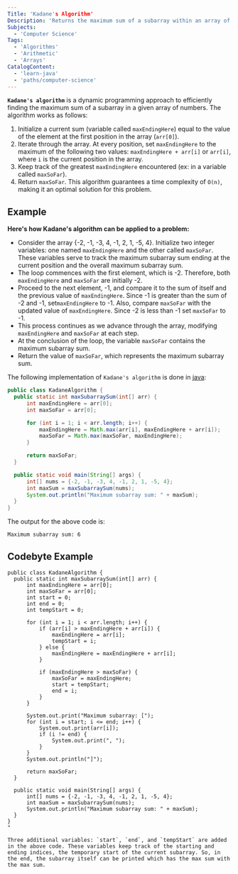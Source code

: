 ```yaml
---
Title: 'Kadane's Algorithm'
Description: 'Returns the maximum sum of a subarray within an array of numbers'
Subjects:
  - 'Computer Science'
Tags:
  - 'Algorithms'
  - 'Arithmetic'
  - 'Arrays'
CatalogContent:
  - 'learn-java'
  - 'paths/computer-science'
---
```


**`Kadane's algorithm`** is a dynamic programming approach to efficiently finding the maximum sum of a subarray in a given array of numbers. The algorithm works as follows:

1. Initialize a current sum (variable called `maxEndingHere`) equal to the value of the element at the first position in the array (`arr[0]`).
2. Iterate through the array. At every position, set `maxEndingHere` to the maximum of the following two values: `maxEndingHere + arr[i]` or `arr[i]`, where `i` is the current position in the array.
3. Keep track of the greatest `maxEndingHere` encountered (ex: in a variable called `maxSoFar`).
4. Return `maxSoFar`.
This algorithm guarantees a time complexity of `O(n)`, making it an optimal solution for this problem.

## Example

**Here's how Kadane's algorithm can be applied to a problem:**

- Consider the array {-2, -1, -3, 4, -1, 2, 1, -5, 4}. Initialize two integer variables: one named `maxEndingHere` and the other called `maxSoFar`. These variables serve to track the maximum subarray sum ending at the current position and the overall maximum subarray sum.
- The loop commences with the first element, which is -2. Therefore, both `maxEndingHere` and `maxSoFar` are initially -2.
- Proceed to the next element, -1, and compare it to the sum of itself and the previous value of `maxEndingHere`.  Since -1 is greater than the sum of -2 and -1, set`maxEndingHere` to  -1. Also, compare `maxSoFar` with the updated value of `maxEndingHere`. Since -2 is less than -1 set `maxSoFar` to  -1.
- This process continues as we advance through the array, modifying `maxEndingHere` and `maxSoFar` at each step.
- At the conclusion of the loop, the variable `maxSoFar` contains the maximum subarray sum.
- Return the value of `maxSoFar`, which represents the maximum subarray sum.

The following implementation of `Kadane's algorithm` is done in [java](https://www.codecademy.com/learn/learn-java):

```java
public class KadaneAlgorithm {
  public static int maxSubarraySum(int[] arr) {
      int maxEndingHere = arr[0];
      int maxSoFar = arr[0];

      for (int i = 1; i < arr.length; i++) {
          maxEndingHere = Math.max(arr[i], maxEndingHere + arr[i]);
          maxSoFar = Math.max(maxSoFar, maxEndingHere);
      }

      return maxSoFar;
  }

  public static void main(String[] args) {
      int[] nums = {-2, -1, -3, 4, -1, 2, 1, -5, 4};
      int maxSum = maxSubarraySum(nums);
      System.out.println("Maximum subarray sum: " + maxSum);
  }
}
```

The output for the above code is:

```shell
Maximum subarray sum: 6
```

## Codebyte Example 

```codebyte/java
public class KadaneAlgorithm {
  public static int maxSubarraySum(int[] arr) {
      int maxEndingHere = arr[0];
      int maxSoFar = arr[0];
      int start = 0; 
      int end = 0;   
      int tempStart = 0; 

      for (int i = 1; i < arr.length; i++) {
          if (arr[i] > maxEndingHere + arr[i]) {
              maxEndingHere = arr[i];
              tempStart = i;
          } else {
              maxEndingHere = maxEndingHere + arr[i];
          }

          if (maxEndingHere > maxSoFar) {
              maxSoFar = maxEndingHere;
              start = tempStart;
              end = i;
          }
      }

      System.out.print("Maximum subarray: [");
      for (int i = start; i <= end; i++) {
          System.out.print(arr[i]);
          if (i != end) {
              System.out.print(", ");
          }
      }
      System.out.println("]");

      return maxSoFar;
  }

  public static void main(String[] args) {
      int[] nums = {-2, -1, -3, 4, -1, 2, 1, -5, 4};
      int maxSum = maxSubarraySum(nums);
      System.out.println("Maximum subarray sum: " + maxSum);
  }
}
"

Three additional variables: `start`, `end`, and `tempStart` are added in the above code. These variables keep track of the starting and ending indices, the temporary start of the current subarray. So, in the end, the subarray itself can be printed which has the max sum with the max sum.
